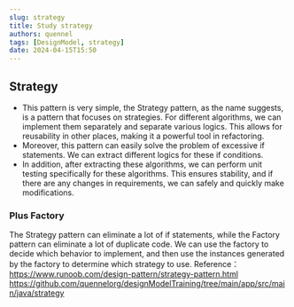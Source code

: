 ```yaml
---
slug: strategy
title: Study strategy
authors: quennel
tags: [DesignModel, strategy]
date: 2024-04-15T15:50
---
```


## Strategy
- This pattern is very simple, the Strategy pattern, as the name suggests, is a pattern that focuses on strategies. For different algorithms, we can implement them separately and separate various logics. This allows for reusability in other places, making it a powerful tool in refactoring.
- Moreover, this pattern can easily solve the problem of excessive if statements. We can extract different logics for these if conditions.
- In addition, after extracting these algorithms, we can perform unit testing specifically for these algorithms. This ensures stability, and if there are any changes in requirements, we can safely and quickly make modifications.

### Plus Factory
The Strategy pattern can eliminate a lot of if statements, while the Factory pattern can eliminate a lot of duplicate code. We can use the factory to decide which behavior to implement, and then use the instances generated by the factory to determine which strategy to use.
Reference：
https://www.runoob.com/design-pattern/strategy-pattern.html
https://github.com/quennelorg/designModelTraining/tree/main/app/src/main/java/strategy